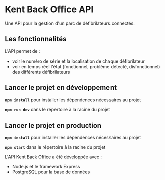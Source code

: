 # Kent Back Office API
Une API pour la gestion d'un parc de défibrilateurs connectés.

## Les fonctionnalités
L'API permet de :
- voir le numéro de série et la localisation de chaque défibrilateur
- voir en temps réel l'état (fonctionnel, problème détecté, disfonctionnel) des différents défibrilateurs

## Lancer le projet en développement
**`npm install`** pour installer les dépendences nécessaires au projet

**`npm run dev`** dans le répertoire à la racine du projet

## Lancer le projet en production
**`npm install`** pour installer les dépendences nécessaires au projet

**`npm start`** dans le répertoire à la racine du projet

L'API Kent Back Office a été développée avec :
- Node.js et le framework Express
- PostgreSQL pour la base de données
